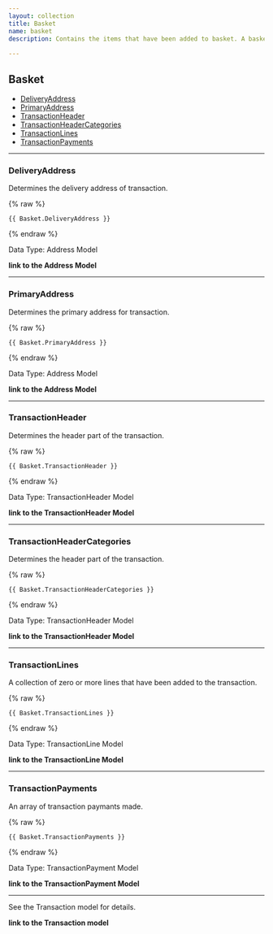 ```yaml
---
layout: collection
title: Basket
name: basket
description: Contains the items that have been added to basket. A basket is essentially the same as a transaction. 
 
---
```


## Basket

* [DeliveryAddress](#deliveryaddress)
* [PrimaryAddress](#primaryaddress)
* [TransactionHeader](#transactionheader)
* [TransactionHeaderCategories](#transactionheadercategories)
* [TransactionLines](#transactionlines)
* [TransactionPayments](#transactionpayments)

---

<a name="deliveryaddress"></a>
### DeliveryAddress
Determines the delivery address of transaction.

{% raw %}
```liquid
{{ Basket.DeliveryAddress }}

```
{% endraw %}

Data Type: Address Model

__link to the Address Model__

---

<a name="primaryaddress"></a>
### PrimaryAddress
Determines the primary address for transaction.

{% raw %}
```liquid
{{ Basket.PrimaryAddress }}

```
{% endraw %}

Data Type: Address Model

__link to the Address Model__

---

<a name="transactionheader"></a>
### TransactionHeader
Determines the header part of the transaction.

{% raw %}
```liquid
{{ Basket.TransactionHeader }}

```
{% endraw %}

Data Type: TransactionHeader Model

__link to the TransactionHeader Model__

---

<a name="transactionheadercategories"></a>
### TransactionHeaderCategories
Determines the header part of the transaction.

{% raw %}
```liquid
{{ Basket.TransactionHeaderCategories }}

```
{% endraw %}

Data Type: TransactionHeader Model

__link to the TransactionHeader Model__

---


<a name="transactionlines"></a>
### TransactionLines
A collection of zero or more lines that have been added to the transaction.

{% raw %}
```liquid
{{ Basket.TransactionLines }}

```
{% endraw %}

Data Type: TransactionLine Model

__link to the TransactionLine Model__

---

<a name="transactionpayments"></a>
### TransactionPayments
An array of transaction paymants made.

{% raw %}
```liquid
{{ Basket.TransactionPayments }}

```
{% endraw %}

Data Type: TransactionPayment Model

__link to the TransactionPayment Model__

---



See the Transaction model for details.

__link to the Transaction model__